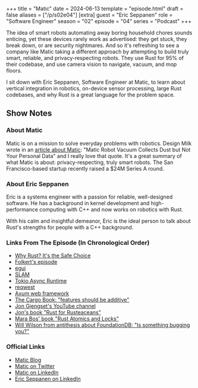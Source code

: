 +++
title = "Matic"
date = 2024-06-13
template = "episode.html"
draft = false
aliases = ["/p/s02e04"]
[extra]
guest = "Eric Seppanen"
role = "Software Engineer"
season = "02"
episode = "04"
series = "Podcast"
+++

<div><script id="letscast-player-4581d80f" src="https://letscast.fm/podcasts/rust-in-production-82281512/episodes/rust-in-production-ep-11-matic-s-eric-seppanen-d520caf8-fa28-43d4-863e-a3360e1b53d3/player.js?size=s"></script></div>

The idea of smart robots automating away boring household chores 
sounds enticing, yet these devices rarely work as advertised:
they get stuck, they break down, or are security nightmares.
And so it's refreshing to see a company like Matic taking a 
different approach by attempting to build truly smart, reliable,
and privacy-respecting robots. They use Rust for 95% of their codebase,
and use camera vision to navigate, vacuum, and mop floors.

I sit down with Eric Seppanen, Software Engineer at Matic, to learn
about vertical integration in robotics, on-device sensor processing,
large Rust codebases, and why Rust is a great language for the problem space.

<!-- more -->

## Show Notes

### About Matic

Matic is on a mission to solve everyday problems with robotics.
Design Milk wrote in an [article about Matic](https://design-milk.com/matic-robot-vacuum-collects-dust-but-not-your-personal-data/): "Matic Robot Vacuum Collects Dust but Not Your Personal Data"
and I really love that quote. It's a great summary of what Matic is about:
privacy-respecting, truly smart robots.
The San Francisco-based startup recently raised a $24M Series A round.


### About Eric Seppanen

Eric is a systems engineer with a passion for reliable, well-designed software.
He has a background in kernel development and high-performance computing with C++ and now works on robotics with Rust. 

With his calm and insightful demeanor, Eric is the ideal person to talk about Rust's strengths for people with a C++ background.

### Links From The Episode (In Chronological Order)

- [Why Rust? It's the Safe Choice](https://maticrobots.com/blog/why-rust-its-the-safe-choice/)
- [Folkert's episode](https://corrode.dev/podcast/s01e05-tweede-golf/)
- [egui](https://www.egui.rs/)
- [SLAM](https://en.wikipedia.org/wiki/Simultaneous_localization_and_mapping)
- [Tokio Async Runtime](https://tokio.rs/)
- [reqwest](https://github.com/seanmonstar/reqwest)
- [Axum web framework](https://github.com/tokio-rs/axum)
- [The Cargo Book: "features should be additive"](https://doc.rust-lang.org/cargo/reference/features.html#feature-unification)
- [Jon Gjengset's YouTube channel](https://www.youtube.com/c/JonGjengset)
- [Jon's book "Rust for Rusteaceans"](https://rust-for-rustaceans.com/)
- [Mara Bos' book "Rust Atomics and Locks"](https://marabos.nl/atomics/)
- [Will Wilson from antithesis about FoundationDB: "Is something bugging you?"](https://antithesis.com/blog/is_something_bugging_you/)

### Official Links

- [Matic Blog](https://maticrobots.com/blog/)
- [Matic on Twitter](https://twitter.com/maticrobots)
- [Matic on LinkedIn](https://www.linkedin.com/company/maticrobots/)
- [Eric Seppanen on LinkedIn](https://www.linkedin.com/in/eric-seppanen-0b1b3b1/)
